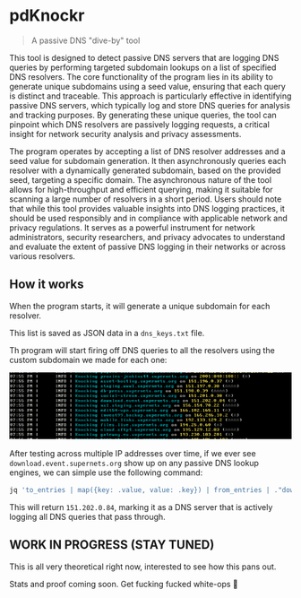 # pdKnockr
> A passive DNS "dive-by" tool

This tool is designed to detect passive DNS servers that are logging DNS queries by performing targeted subdomain lookups on a list of specified DNS resolvers. The core functionality of the program lies in its ability to generate unique subdomains using a seed value, ensuring that each query is distinct and traceable. This approach is particularly effective in identifying passive DNS servers, which typically log and store DNS queries for analysis and tracking purposes. By generating these unique queries, the tool can pinpoint which DNS resolvers are passively logging requests, a critical insight for network security analysis and privacy assessments.

The program operates by accepting a list of DNS resolver addresses and a seed value for subdomain generation. It then asynchronously queries each resolver with a dynamically generated subdomain, based on the provided seed, targeting a specific domain. The asynchronous nature of the tool allows for high-throughput and efficient querying, making it suitable for scanning a large number of resolvers in a short period. Users should note that while this tool provides valuable insights into DNS logging practices, it should be used responsibly and in compliance with applicable network and privacy regulations. It serves as a powerful instrument for network administrators, security researchers, and privacy advocates to understand and evaluate the extent of passive DNS logging in their networks or across various resolvers.

## How it works
When the program starts, it will generate a unique subdomain for each resolver.

This list is saved as JSON data in a `dns_keys.txt` file.

Th program will start firing off DNS queries to all the resolvers using the custom subdomain we made for each one:

![](.screens/preview.png)

After testing across multiple IP addresses over time, if we ever see `download.event.supernets.org` show up on any passive DNS lookup engines, we can simple use the following command:

```bash
jq 'to_entries | map({key: .value, value: .key}) | from_entries | ."download.event"' dns_keys.txt
```

This will return `151.202.0.84`, marking it as a DNS server that is actively logging all DNS queries that pass through.


## WORK IN PROGRESS (STAY TUNED)

This is all very theoretical right now, interested to see how this pans out.

Stats and proof coming soon. Get fucking fucked white-ops 💯